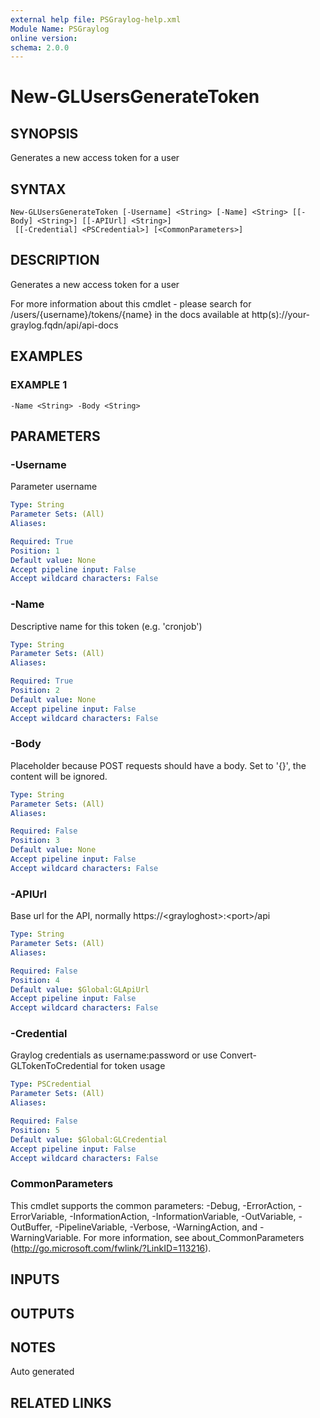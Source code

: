```yaml
---
external help file: PSGraylog-help.xml
Module Name: PSGraylog
online version:
schema: 2.0.0
---
```


# New-GLUsersGenerateToken

## SYNOPSIS
Generates a new access token for a user

## SYNTAX

```
New-GLUsersGenerateToken [-Username] <String> [-Name] <String> [[-Body] <String>] [[-APIUrl] <String>]
 [[-Credential] <PSCredential>] [<CommonParameters>]
```

## DESCRIPTION
Generates a new access token for a user


For more information about this cmdlet - please search for /users/{username}/tokens/{name} in the docs available at http(s)://your-graylog.fqdn/api/api-docs

## EXAMPLES

### EXAMPLE 1
```
-Name <String> -Body <String>
```

## PARAMETERS

### -Username
Parameter username

```yaml
Type: String
Parameter Sets: (All)
Aliases:

Required: True
Position: 1
Default value: None
Accept pipeline input: False
Accept wildcard characters: False
```

### -Name
Descriptive name for this token (e.g.
'cronjob')

```yaml
Type: String
Parameter Sets: (All)
Aliases:

Required: True
Position: 2
Default value: None
Accept pipeline input: False
Accept wildcard characters: False
```

### -Body
Placeholder because POST requests should have a body.
Set to '{}', the content will be ignored.

```yaml
Type: String
Parameter Sets: (All)
Aliases:

Required: False
Position: 3
Default value: None
Accept pipeline input: False
Accept wildcard characters: False
```

### -APIUrl
Base url for the API, normally https://\<grayloghost\>:\<port\>/api

```yaml
Type: String
Parameter Sets: (All)
Aliases:

Required: False
Position: 4
Default value: $Global:GLApiUrl
Accept pipeline input: False
Accept wildcard characters: False
```

### -Credential
Graylog credentials as username:password or use Convert-GLTokenToCredential for token usage

```yaml
Type: PSCredential
Parameter Sets: (All)
Aliases:

Required: False
Position: 5
Default value: $Global:GLCredential
Accept pipeline input: False
Accept wildcard characters: False
```

### CommonParameters
This cmdlet supports the common parameters: -Debug, -ErrorAction, -ErrorVariable, -InformationAction, -InformationVariable, -OutVariable, -OutBuffer, -PipelineVariable, -Verbose, -WarningAction, and -WarningVariable. For more information, see about_CommonParameters (http://go.microsoft.com/fwlink/?LinkID=113216).

## INPUTS

## OUTPUTS

## NOTES
Auto generated

## RELATED LINKS
